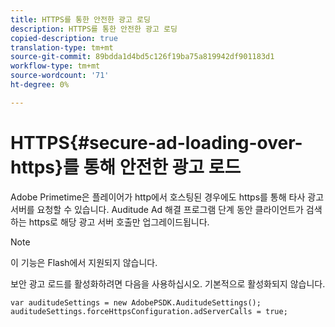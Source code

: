 ```yaml
---
title: HTTPS를 통한 안전한 광고 로딩
description: HTTPS를 통한 안전한 광고 로딩
copied-description: true
translation-type: tm+mt
source-git-commit: 89bdda1d4bd5c126f19ba75a819942df901183d1
workflow-type: tm+mt
source-wordcount: '71'
ht-degree: 0%

---
```



# HTTPS{#secure-ad-loading-over-https}를 통해 안전한 광고 로드

Adobe Primetime은 플레이어가 http에서 호스팅된 경우에도 https를 통해 타사 광고 서버를 요청할 수 있습니다. Auditude Ad 해결 프로그램 단계 동안 클라이언트가 검색하는 https로 해당 광고 서버 호출만 업그레이드됩니다.

>[!NOTE]
>
>이 기능은 Flash에서 지원되지 않습니다.

보안 광고 로드를 활성화하려면 다음을 사용하십시오. 기본적으로 활성화되지 않습니다.

```
var auditudeSettings = new AdobePSDK.AuditudeSettings(); 
auditudeSettings.forceHttpsConfiguration.adServerCalls = true;
```
